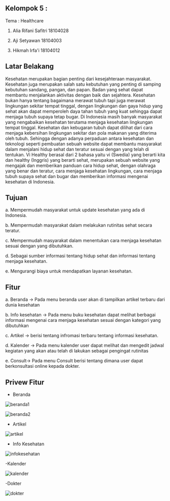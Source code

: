 ## Kelompok 5 :

Tema : Healthcare

1. Alia Rifani Safitri  18104028

2. Aji Setyawan         18104003

3. Hikmah Irfa'i        18104012


## Latar Belakang
Kesehatan merupakan bagian penting dari kesejahteraan masyarakat. Kesehatan juga
merupakan salah satu kebutuhan yang penting di samping kebutuhan sandang, pangan, dan
papan. Badan yang sehat dapat membantu menjalankan aktivitas dengan baik dan sejahtera.
Kesehatan bukan hanya tentang bagaimana merawat tubuh tapi juga merawat lingkungan sekitar
tempat tinggal, dengan lingkungan dan gaya hidup yang sehat akan dapat memperoleh daya
tahan tubuh yang kuat sehingga dapat menjaga tubuh supaya tetap bugar.
Di Indonesia masih banyak masyarakat yang nengabaikan kesehatan terutama menjaga
kesehatan lingkungan tempat tinggal. Kesehatan dan kebugaran tubuh dapat dilihat dari cara
menjaga kebersihan lingkungan sekitar dan pola makanan yang diterima oleh tubuh. Sehingga
dengan adanya perpaduan antara kesehatan dan teknologi seperti pembuatan sebuah website
dapat membantu masyarakat dalam menjalani hidup sehat dan teratur sesuai dengan yang telah di
tentukan. Vi Healthy berasal dari 2 bahasa yaitu vi (Swedia) yang berarti kita dan healthy
(Inggris) yang berarti sehat, merupakan sebuah website yang mengajak dan memberikan
panduan cara hidup sehat, dengan olahraga yang benar dan teratur, cara menjaga kesehatan
lingkungan, cara menjaga tubuh supaya sehat dan bugar dan memberikan informasi mengenai
kesehatan di Indonesia.

## Tujuan

a. Mempermudah masyarakat untuk update kesehatan yang ada di Indonesia.

b. Mempermudah masyarakat dalam melakukan rutinitas sehat secara teratur.

c. Mempermudah masyarakat dalam menentukan cara menjaga kesehatan sesuai dengan yang
dibutuhkan.

d. Sebagai sumber informasi tentang hidup sehat dan informasi tentang menjaga kesehatan.

e. Mengurangi biaya untuk mendapatkan layanan kesehatan.

## Fitur

a. Beranda -> Pada menu beranda user akan di tampilkan artikel terbaru dari dunia kesehatan

b. Info kesehatan -> Pada menu buku kesehatan dapat melihat berbagai informasi mengenai
cara menjaga kesehatan sesuai dengan kategori yang dibutuhkan

c. Artikel -> berisi tentang infromasi terbaru tentang informasi kesehatan.

d. Kalender -> Pada menu kalender user dapat melihat dan mengedit jadwal kegiatan yang akan
atau telah di lakukan sebagai pengingat rutinitas

e. Consult-> Pada menu Consult berisi tentang dimana user dapat berkonsultasi online kepada
dokter. 

## Privew Fitur

- Beranda

![beranda1](https://user-images.githubusercontent.com/56965210/107509819-a8da0a80-6bd5-11eb-9b5c-fdfae51a30e9.PNG)

![beranda2](https://user-images.githubusercontent.com/56965210/107509829-ad9ebe80-6bd5-11eb-8c97-2169278e94bc.PNG)

- Artikel

![artikel](https://user-images.githubusercontent.com/56965210/107509808-a4155680-6bd5-11eb-85dd-904bd0d2b952.PNG)

- Info Kesehatan

![infokesehatan](https://user-images.githubusercontent.com/56965210/107509838-b099af00-6bd5-11eb-86d7-74ac696d2491.PNG)

-Kalender

![kalender](https://user-images.githubusercontent.com/56965210/107509807-a24b9300-6bd5-11eb-8185-dd813962273a.PNG)

-Dokter

![dokter](https://user-images.githubusercontent.com/56965210/107509834-b0011880-6bd5-11eb-9d32-86dc79625113.PNG)

